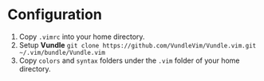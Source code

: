 # Configuration

1. Copy `.vimrc` into your home directory.
2. Setup **Vundle** `git clone https://github.com/VundleVim/Vundle.vim.git ~/.vim/bundle/Vundle.vim`
3. Copy `colors` and `syntax` folders under the `.vim` folder of your home directory.

